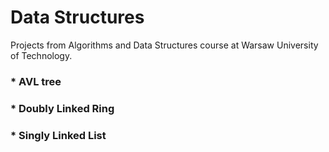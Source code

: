 # Data Structures
Projects from Algorithms and Data Structures course at Warsaw University of Technology. 

### * AVL tree

### * Doubly Linked Ring

### * Singly Linked List
